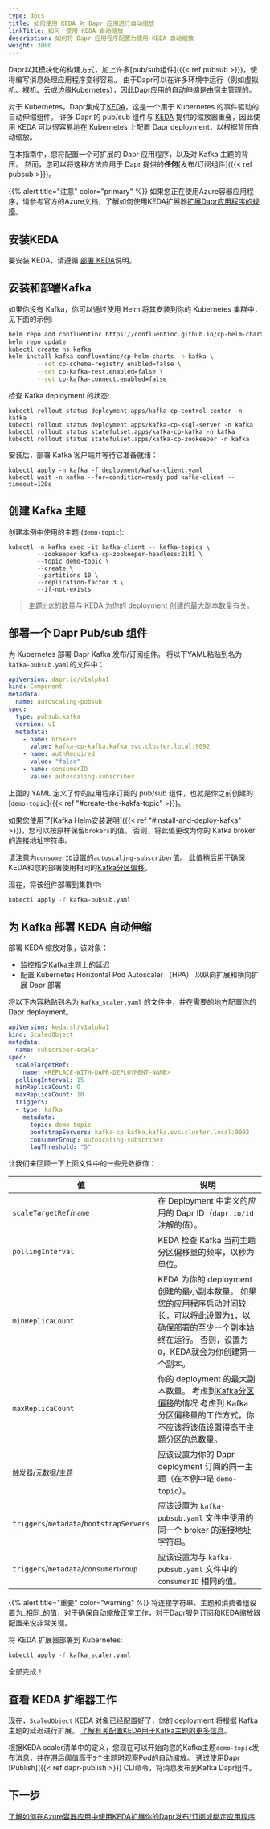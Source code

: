 ```yaml
---
type: docs
title: 如何使用 KEDA 对 Dapr 应用进行自动缩放
linkTitle: 如何：使用 KEDA 自动缩放
description: 如何将 Dapr 应用程序配置为使用 KEDA 自动缩放
weight: 3000
---
```


Dapr以其模块化的构建方式，加上许多[pub/sub组件]({{< ref pubsub >}})，使得编写消息处理应用程序变得容易。 由于Dapr可以在许多环境中运行（例如虚拟机、裸机、云或边缘Kubernetes），因此Dapr应用的自动伸缩是由宿主管理的。

对于 Kubernetes，Dapr集成了[KEDA](https://github.com/kedacore/keda)，这是一个用于 Kubernetes 的事件驱动的自动伸缩组件。 许多 Dapr 的 pub/sub 组件与 [KEDA](https://github.com/kedacore/keda) 提供的缩放器重叠，因此使用 KEDA 可以很容易地在 Kubernetes 上配置 Dapr deployment，以根据背压自动缩放。

在本指南中，您将配置一个可扩展的 Dapr 应用程序，以及对 Kafka 主题的背压。 然而，您可以将这种方法应用于 Dapr 提供的**任何**[发布/订阅组件]({{< ref pubsub >}})。

{{% alert title="注意" color="primary" %}}
如果您正在使用Azure容器应用程序，请参考官方的Azure文档，了解如何使用KEDA扩展器[扩展Dapr应用程序的规模](https://learn.microsoft.com/azure/container-apps/dapr-keda-scaling)。



## 安装KEDA

要安装 KEDA，请遵循 [部署 KEDA](https://keda.sh/docs/latest/deploy/)说明。

## 安装和部署Kafka

如果你没有 Kafka，你可以通过使用 Helm 将其安装到你的 Kubernetes 集群中，见下面的示例:

```bash
helm repo add confluentinc https://confluentinc.github.io/cp-helm-charts/
helm repo update
kubectl create ns kafka
helm install kafka confluentinc/cp-helm-charts -n kafka \
		--set cp-schema-registry.enabled=false \
		--set cp-kafka-rest.enabled=false \
		--set cp-kafka-connect.enabled=false
```

检查 Kafka deployment 的状态:

```shell
kubectl rollout status deployment.apps/kafka-cp-control-center -n kafka
kubectl rollout status deployment.apps/kafka-cp-ksql-server -n kafka
kubectl rollout status statefulset.apps/kafka-cp-kafka -n kafka
kubectl rollout status statefulset.apps/kafka-cp-zookeeper -n kafka
```

安装后，部署 Kafka 客户端并等待它准备就绪：

```shell
kubectl apply -n kafka -f deployment/kafka-client.yaml
kubectl wait -n kafka --for=condition=ready pod kafka-client --timeout=120s
```

## 创建 Kafka 主题

创建本例中使用的主题 (`demo-topic`):

```shell
kubectl -n kafka exec -it kafka-client -- kafka-topics \
		--zookeeper kafka-cp-zookeeper-headless:2181 \
		--topic demo-topic \
		--create \
		--partitions 10 \
		--replication-factor 3 \
		--if-not-exists
```

> 主题`分区`的数量与 KEDA 为你的 deployment 创建的最大副本数量有关。

## 部署一个 Dapr Pub/sub 组件

为 Kubernetes 部署 Dapr Kafka 发布/订阅组件。 将以下YAML粘贴到名为`kafka-pubsub.yaml`的文件中：

```yaml
apiVersion: dapr.io/v1alpha1
kind: Component
metadata:
  name: autoscaling-pubsub
spec:
  type: pubsub.kafka
  version: v1
  metadata:
    - name: brokers
      value: kafka-cp-kafka.kafka.svc.cluster.local:9092
    - name: authRequired
      value: "false"
    - name: consumerID
      value: autoscaling-subscriber
```

上面的 YAML 定义了你的应用程序订阅的 pub/sub 组件，也就是你之前创建的 [`demo-topic`]({{< ref "#create-the-kakfa-topic" >}})。

如果您使用了[Kafka Helm安装说明]({{< ref "#install-and-deploy-kafka" >}})，您可以按原样保留`brokers`的值。 否则，将此值更改为你的 Kafka broker 的连接地址字符串。

请注意为`consumerID`设置的`autoscaling-subscriber`值。 此值稍后用于确保KEDA和您的部署使用相同的[Kafka分区偏移](http://cloudurable.com/blog/kafka-architecture-topics/index.html#:~:text=Kafka%20continually%20appended%20to%20partitions,fit%20on%20a%20single%20server.)。

现在，将该组件部署到集群中:

```bash
kubectl apply -f kafka-pubsub.yaml
```

## 为 Kafka 部署 KEDA 自动伸缩

部署 KEDA 缩放对象，该对象：

- 监控指定Kafka主题上的延迟
- 配置 Kubernetes Horizontal Pod Autoscaler （HPA） 以纵向扩展和横向扩展 Dapr 部署

将以下内容粘贴到名为 `kafka_scaler.yaml` 的文件中，并在需要的地方配置你的 Dapr deployment。

```yaml
apiVersion: keda.sh/v1alpha1
kind: ScaledObject
metadata:
  name: subscriber-scaler
spec:
  scaleTargetRef:
    name: <REPLACE-WITH-DAPR-DEPLOYMENT-NAME>
  pollingInterval: 15
  minReplicaCount: 0
  maxReplicaCount: 10
  triggers:
  - type: kafka
    metadata:
      topic: demo-topic
      bootstrapServers: kafka-cp-kafka.kafka.svc.cluster.local:9092
      consumerGroup: autoscaling-subscriber
      lagThreshold: "5"
```

让我们来回顾一下上面文件中的一些元数据值：

| 值                                        | 说明                                                                                                                                                                                                                                             |
| ---------------------------------------- | ---------------------------------------------------------------------------------------------------------------------------------------------------------------------------------------------------------------------------------------------- |
| `scaleTargetRef`/`name`                  | 在 Deployment 中定义的应用的 Dapr ID（`dapr.io/id` 注解的值）。                                                                                                                                                                                               |
| `pollingInterval`                        | KEDA 检查 Kafka 当前主题分区偏移量的频率，以秒为单位。                                                                                                                                                                                                              |
| `minReplicaCount`                        | KEDA 为你的 deployment 创建的最小副本数量。 如果您的应用程序启动时间较长，可以将此设置为`1`，以确保部署的至少一个副本始终在运行。 否则，设置为`0`，KEDA就会为你创建第一个副本。                                                                                                                                         |
| `maxReplicaCount`                        | 你的 deployment 的最大副本数量。 考虑到[Kafka分区偏移](http://cloudurable.com/blog/kafka-architecture-topics/index.html#:~:text=Kafka%20continually%20appended%20to%20partitions,fit%20on%20a%20single%20server.)的情况 考虑到 Kafka 分区偏移量的工作方式，你不应该将该值设置得高于主题分区的总数量。 |
| `触发器`/`元数据`/`主题`                         | 应该设置为你的 Dapr deployment 订阅的同一主题（在本例中是 `demo-topic`）。                                                                                                                                                                                           |
| `triggers`/`metadata`/`bootstrapServers` | 应该设置为 `kafka-pubsub.yaml` 文件中使用的同一个 broker 的连接地址字符串。                                                                                                                                                                                           |
| `triggers`/`metadata`/`consumerGroup`    | 应该设置为与 `kafka-pubsub.yaml` 文件中的 `consumerID` 相同的值。                                                                                                                                                                                             |

{{% alert title="重要" color="warning" %}}
将连接字符串、主题和消费者组设置为_相同_的值，对于确保自动缩放正常工作，对于Dapr服务订阅和KEDA缩放器配置来说非常关键。



将 KEDA 扩展器部署到 Kubernetes:

```bash
kubectl apply -f kafka_scaler.yaml
```

全部完成！

## 查看 KEDA 扩缩器工作

现在，`ScaledObject` KEDA 对象已经配置好了，你的 deployment 将根据 Kafka 主题的延迟进行扩展。 [了解有关配置KEDA用于Kafka主题的更多信息](https://keda.sh/docs/2.0/scalers/apache-kafka/)。

根据KEDA scaler清单中的定义，您现在可以开始向您的Kafka主题`demo-topic`发布消息，并在滞后阈值高于`5`个主题时观察Pod的自动缩放。 通过使用Dapr [Publish]({{< ref dapr-publish >}}) CLI命令，将消息发布到Kafka Dapr组件。

## 下一步

[了解如何在Azure容器应用中使用KEDA扩展你的Dapr发布/订阅或绑定应用程序](https://learn.microsoft.com/azure/container-apps/dapr-keda-scaling)
